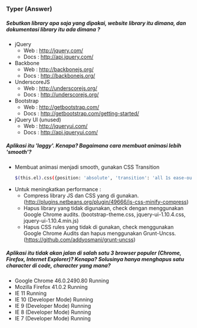 ### Typer (Answer)

##### Sebutkan library apa saja yang dipakai, website library itu dimana, dan dokumentasi library itu ada dimana ?
* jQuery 
  - Web : <http://jquery.com/> 
  - Docs : <http://api.jquery.com/> 
* Backbone
  - Web : <http://backbonejs.org/> 
  - Docs : <http://backbonejs.org/> 
* UnderscoreJS
  - Web : <http://underscorejs.org/> 
  - Docs : <http://underscorejs.org/> 
* Bootstrap
  - Web : <http://getbootstrap.com/> 
  - Docs : <http://getbootstrap.com/getting-started/>
* jQuery UI (unused)
  - Web : <http://jqueryui.com/> 
  - Docs : <http://api.jqueryui.com/>

##### Aplikasi itu 'laggy'. Kenapa? Bagaimana cara membuat animasi lebih 'smooth'?

* Membuat animasi menjadi smooth, gunakan CSS Transition
  ```sh
  $(this.el).css({position: 'absolute', 'transition': 'all 1s ease-out'});
  ```
* Untuk meningkatkan performance : 
  -  Compress library JS dan CSS yang di gunakan.
(http://plugins.netbeans.org/plugin/49666/js-css-minify-compress)
  -  Hapus library yang tidak digunakan, check dengan menggunakan Google Chrome audits. (bootstrap-theme.css, jquery-ui-1.10.4.css, jquery-ui-1.10.4.min.js)
  -  Hapus CSS rules yang tidak di gunakan, check menggunakan Google Chrome Audits dan hapus menggunakan Grunt-Uncss. (https://github.com/addyosmani/grunt-uncss)

##### Aplikasi itu tidak akan jalan di salah satu 3 browser populer (Chrome, Firefox, Internet Explorer)? Kenapa? Solusinya hanya menghapus satu character di code, character yang mana?
* Google Chrome	46.0.2490.80	Running
* Mozilla Firefox	41.0.2	Running
* IE	11	Running
* IE	10 (Developer Mode)	Running
* IE	9 (Developer Mode)	Running
* IE	8 (Developer Mode)	Running
* IE	7 (Developer Mode)	Running

